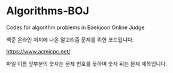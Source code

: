 # Algorithms-BOJ
Codes for algorithm problems in Baekjoon Online Judge

백준 온라인 저지에 나온 알고리즘 문제를 위한 코드입니다.

https://www.acmicpc.net/

파일 이름 앞부분의 숫자는 문제 번호를 뜻하며 숫자 뒤는 문제 제목입니다.

